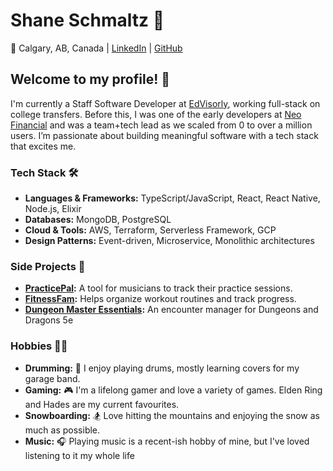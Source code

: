 # Shane Schmaltz 🚀

📍 Calgary, AB, Canada | [LinkedIn](https://www.linkedin.com/in/stschmaltz/) | [GitHub](https://github.com/stschmaltz)

## Welcome to my profile! 👋

I'm currently a Staff Software Developer at [EdVisorly](https://https://www.edvisorly.com/), working full-stack on college transfers. Before this, I was one of the early developers at [Neo Financial](https://www.neofinancial.com/) and was a team+tech lead as we scaled from 0 to over a million users. I’m passionate about building meaningful software with a tech stack that excites me.

### Tech Stack 🛠
- **Languages & Frameworks:** TypeScript/JavaScript, React, React Native, Node.js, Elixir
- **Databases:** MongoDB, PostgreSQL
- **Cloud & Tools:** AWS, Terraform, Serverless Framework, GCP
- **Design Patterns:** Event-driven, Microservice, Monolithic architectures

### Side Projects 🎨
- **[PracticePal](https://practicepal.app):** A tool for musicians to track their practice sessions.
- **[FitnessFam](https://fitnessfam.app):** Helps organize workout routines and track progress.
- **[Dungeon Master Essentials](https://encountermanager.com):** An encounter manager for Dungeons and Dragons 5e

### Hobbies 🎲🎉
- **Drumming:** 🥁 I enjoy playing drums, mostly learning covers for my garage band.
- **Gaming:** 🎮 I'm a lifelong gamer and love a variety of games. Elden Ring and Hades are my current favourites.
- **Snowboarding:** 🏂 Love hitting the mountains and enjoying the snow as much as possible.
- **Music:** 🎧 Playing music is a recent-ish hobby of mine, but I've loved listening to it my whole life
